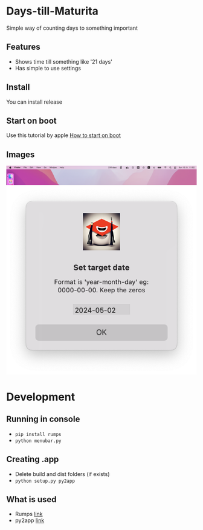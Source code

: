 # Days-till-Maturita
Simple way of counting days to something important

## Features
* Shows time till something like '21 days'
* Has simple to use settings

## Install
You can install release

## Start on boot
Use this tutorial by apple [How to start on boot](https://support.apple.com/en-gb/guide/mac-help/mh15189/mac)

## Images
![Image](https://github.com/matyash12/Days-till-Maturita/blob/b15de10416409f094efdf5e1499a980631529f5b/readme_images/menubar.png)
![Image](https://github.com/matyash12/Days-till-Maturita/blob/b15de10416409f094efdf5e1499a980631529f5b/readme_images/set_target_date.png)


# Development
## Running in console
* `pip install rumps`
* `python menubar.py`

## Creating .app
* Delete build and dist folders (if exists)
* `python setup.py py2app`

## What is used
* Rumps [link](https://github.com/jaredks/rumps)
* py2app [link](https://github.com/ronaldoussoren/py2app)
